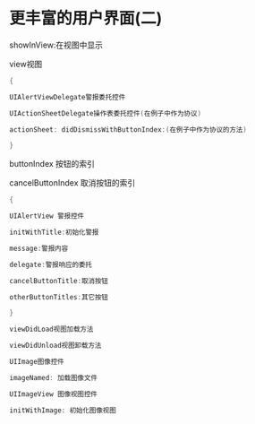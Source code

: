       

# 更丰富的用户界面(二)

showInView:在视图中显示

view视图

```swift
{

UIAlertViewDelegate警报委托控件

UIActionSheetDelegate操作表委托控件(在例子中作为协议)

actionSheet: didDismissWithButtonIndex:(在例子中作为协议的方法)

}
```
buttonIndex 按钮的索引

cancelButtonIndex 取消按钮的索引
```swift
{

UIAlertView 警报控件

initWithTitle:初始化警报

message:警报内容

delegate:警报响应的委托

cancelButtonTitle:取消按钮

otherButtonTitles:其它按钮

}
```


```swift
viewDidLoad视图加载方法

viewDidUnload视图卸载方法

UIImage图像控件

imageNamed: 加载图像文件

UIImageView 图像视图控件

initWithImage: 初始化图像视图


```